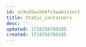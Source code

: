 ```yaml
---
id: xc9u45wshb0fv3aabstznct
title: Static_containers
desc: ''
updated: 1718356780185
created: 1718356780185
---
```


